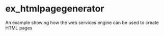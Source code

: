 # ex_htmlpagegenerator
An example showing how the web services engine can be used to create HTML pages
